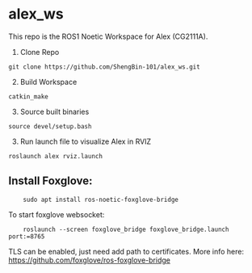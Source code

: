 # alex_ws

This repo is the ROS1 Noetic Workspace for Alex (CG2111A).

1) Clone Repo
```
git clone https://github.com/ShengBin-101/alex_ws.git
```
2) Build Workspace
```
catkin_make
```
3) Source built binaries
```
source devel/setup.bash
```
3) Run launch file to visualize Alex in RVIZ
```
roslaunch alex rviz.launch
```


## Install Foxglove:
```
    sudo apt install ros-noetic-foxglove-bridge
```

To start foxglove websocket:
```
    roslaunch --screen foxglove_bridge foxglove_bridge.launch port:=8765
```

TLS can be enabled, just need add path to certificates.
More info here: https://github.com/foxglove/ros-foxglove-bridge
